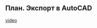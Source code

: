 ## План. Экспорт в AutoCAD

[video](https://player.softculture.cc/embed/online/DIK/DIK_1.1.11_L5-21_Masterplan._Export_to_AutoCAD)
